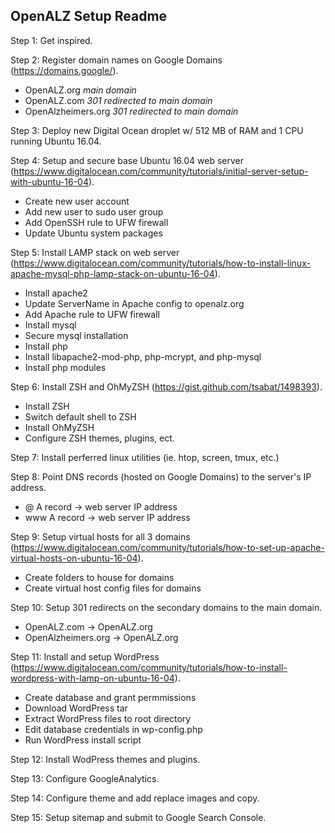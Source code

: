 OpenALZ Setup Readme
------------------------------------

Step 1:
Get inspired.

Step 2:
Register domain names on Google Domains (https://domains.google/).
- OpenALZ.org *main domain*
- OpenALZ.com *301 redirected to main domain*
- OpenAlzheimers.org *301 redirected to main domain*

Step 3:
Deploy new Digital Ocean droplet w/ 512 MB of RAM and 1 CPU running Ubuntu 16.04.

Step 4: 
Setup and secure base Ubuntu 16.04 web server (https://www.digitalocean.com/community/tutorials/initial-server-setup-with-ubuntu-16-04).
- Create new user account
- Add new user to sudo user group
- Add OpenSSH rule to UFW firewall
- Update Ubuntu system packages

Step 5:
Install LAMP stack on web server (https://www.digitalocean.com/community/tutorials/how-to-install-linux-apache-mysql-php-lamp-stack-on-ubuntu-16-04).
- Install apache2
- Update ServerName in Apache config to openalz.org
- Add Apache rule to UFW firewall
- Install mysql
- Secure mysql installation
- Install php
- Install libapache2-mod-php, php-mcrypt, and php-mysql
- Install php modules

Step 6:
Install ZSH and OhMyZSH (https://gist.github.com/tsabat/1498393).
- Install ZSH
- Switch default shell to ZSH
- Install OhMyZSH
- Configure ZSH themes, plugins, ect.

Step 7:
Install perferred linux utilities (ie. htop, screen, tmux, etc.)

Step 8:
Point DNS records (hosted on Google Domains) to the server's IP address.
- @ A record -> web server IP address
- www A record -> web server IP address

Step 9:
Setup virtual hosts for all 3 domains (https://www.digitalocean.com/community/tutorials/how-to-set-up-apache-virtual-hosts-on-ubuntu-16-04).
- Create folders to house for domains
- Create virtual host config files for domains

Step 10:
Setup 301 redirects on the secondary domains to the main domain.
- OpenALZ.com -> OpenALZ.org
- OpenAlzheimers.org -> OpenALZ.org

Step 11:
Install and setup WordPress (https://www.digitalocean.com/community/tutorials/how-to-install-wordpress-with-lamp-on-ubuntu-16-04).
 - Create database and grant permmissions
 - Download WordPress tar
 - Extract WordPress files to root directory
 - Edit database credentials in wp-config.php
 - Run WordPress install script

Step 12:
Install WodPress themes and plugins.

Step 13:
Configure GoogleAnalytics.

Step 14:
Configure theme and add replace images and copy.

Step 15:
Setup sitemap and submit to Google Search Console.
